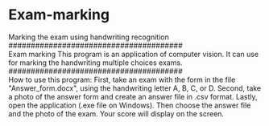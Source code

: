 # Exam-marking
Marking the exam using handwriting recognition
<br />
#######################################
<br />
Exam marking
This program is an application of computer vision. It can use for marking the handwriting multiple choices exams.
#######################################
<br />
How to use this program:
First, take an exam with the form in the file "Answer_form.docx", using the handwriting letter A, B, C, or D.
Second, take a photo of the answer form and create an answer file in .csv format. 
Lastly, open the application (.exe file on Windows). Then choose the answer file and the photo of the exam. Your score will display on the screen.
